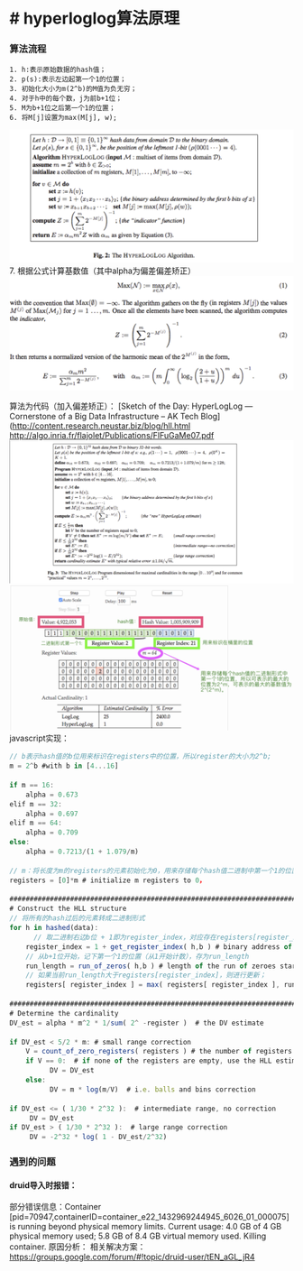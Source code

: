 # # hyperloglog算法原理

### 算法流程
	1. h:表示原始数据的hash值；
	2. p(s):表示左边起第一个1的位置；
	3. 初始化大小为m(2^b)的M值为负无穷；
	4. 对于h中的每个数，j为前b+1位；
	5. M为b+1位之后第一个1的位置；
	6. 将M[j]设置为max(M[j], w);
![](https://github.com/qunwoods/Data-Analysis/blob/master/CE1D4EAE-B4A7-413F-A2F8-049A8A2A635C.png)
	7. 根据公式计算基数值（其中alpha为偏差偏差矫正）
![](https://github.com/qunwoods/Data-Analysis/blob/master/EC55C098-71AD-41CB-A65E-F249ECE87056.png)

算法为代码（加入偏差矫正）：
[Sketch of the Day: HyperLogLog — Cornerstone of a Big Data Infrastructure – AK Tech Blog](http://content.research.neustar.biz/blog/hll.html
http://algo.inria.fr/flajolet/Publications/FlFuGaMe07.pdf
![](https://github.com/qunwoods/Data-Analysis/blob/master/BB03711F-F629-4F53-BAEB-E221591C1C00.png)
![](https://github.com/qunwoods/Data-Analysis/blob/master/05ADCED5-0751-4D3F-BFBD-021E77DF7384.png)
javascript实现：
```javascript
// b表示hash值的b位用来标识在registers中的位置，所以register的大小为2^b;
m = 2^b #with b in [4...16]
 
if m == 16:
    alpha = 0.673
elif m == 32:
    alpha = 0.697
elif m == 64:
    alpha = 0.709
else:
    alpha = 0.7213/(1 + 1.079/m)
 
// m：将长度为m的registers的元素初始化为0，用来存储每个hash值二进制中第一个1的位置；
registers = [0]*m # initialize m registers to 0，
 
##############################################################################################
# Construct the HLL structure
// 将所有的hash过后的元素转成二进制形式
for h in hashed(data):
	  // 取二进制右边b位 + 1即为register_index，对应存在registers[register_index]中
    register_index = 1 + get_register_index( h,b ) # binary address of the rightmost b bits
    // 从b+1位开始，记下第一个1的位置（从1开始计数），存为run_length
    run_length = run_of_zeros( h,b ) # length of the run of zeroes starting at bit b+1
    // 如果当前run_length大于registers[register_index]，则进行更新；
    registers[ register_index ] = max( registers[ register_index ], run_length )
 
##############################################################################################
# Determine the cardinality
DV_est = alpha * m^2 * 1/sum( 2^ -register )  # the DV estimate
 
if DV_est < 5/2 * m: # small range correction
    V = count_of_zero_registers( registers ) # the number of registers equal to zero
    if V == 0:  # if none of the registers are empty, use the HLL estimate
          DV = DV_est
    else:
          DV = m * log(m/V)  # i.e. balls and bins correction
 
if DV_est <= ( 1/30 * 2^32 ):  # intermediate range, no correction
     DV = DV_est
if DV_est > ( 1/30 * 2^32 ):  # large range correction
     DV = -2^32 * log( 1 - DV_est/2^32)
```

### 遇到的问题
#### druid导入时报错：
部分错误信息：Container [pid=70947,containerID=container_e22_1432969244945_6026_01_000075] is running beyond physical memory limits. Current usage: 4.0 GB of 4 GB physical memory used; 5.8 GB of 8.4 GB virtual memory used. Killing container.
原因分析：
相关解决方案：https://groups.google.com/forum/#!topic/druid-user/tEN_aGL_jR4
